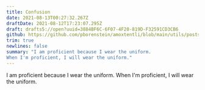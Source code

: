 ```yaml
---
title: Confusion
date: 2021-08-13T00:27:32.267Z
draftDate: 2021-08-12T17:23:07.295Z
draft: drafts5://open?uuid=3884BF6C-6F07-4F20-819D-F32591CD3CB6
github: https://github.com/pborenstein/amoxtentli/blob/main/utils/posts/3884bf6c-6f07-4f20-819d-f32591cd3cb6.md
trim: true
newlines: false
summary: "I am proficient because I wear the uniform.
When I'm proficient, I will wear the uniform."
---
```



I am proficient because I wear the uniform.
When I'm proficient, I will wear the uniform.
